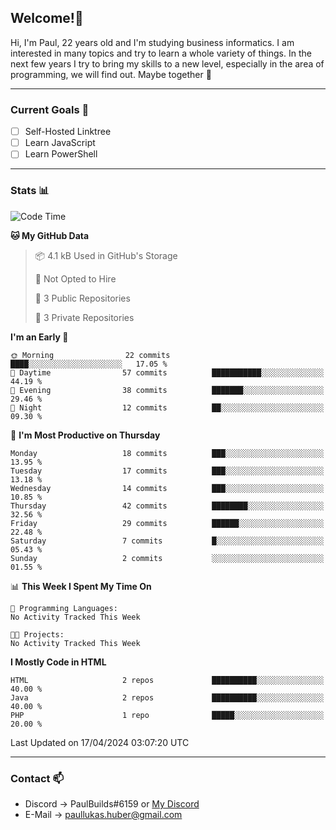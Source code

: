 ## Welcome!👋

Hi, I'm Paul, 22 years old and I'm studying business informatics. I am interested in many topics and try to learn a whole variety of things. In the next few years I try to bring my skills to a new level, especially in the area of programming, we will find out.
Maybe together 🤙

---
### Current Goals 🥅

- [ ] Self-Hosted Linktree
- [ ] Learn JavaScript
- [ ] Learn PowerShell

---
### Stats 📊

<!--START_SECTION:waka-->
![Code Time](http://img.shields.io/badge/Code%20Time-72%20hrs%2041%20mins-blue)

**🐱 My GitHub Data** 

> 📦 4.1 kB Used in GitHub's Storage 
 > 
> 🚫 Not Opted to Hire
 > 
> 📜 3 Public Repositories 
 > 
> 🔑 3 Private Repositories 
 > 
**I'm an Early 🐤** 

```text
🌞 Morning                22 commits          ████░░░░░░░░░░░░░░░░░░░░░   17.05 % 
🌆 Daytime                57 commits          ███████████░░░░░░░░░░░░░░   44.19 % 
🌃 Evening                38 commits          ███████░░░░░░░░░░░░░░░░░░   29.46 % 
🌙 Night                  12 commits          ██░░░░░░░░░░░░░░░░░░░░░░░   09.30 % 
```
📅 **I'm Most Productive on Thursday** 

```text
Monday                   18 commits          ███░░░░░░░░░░░░░░░░░░░░░░   13.95 % 
Tuesday                  17 commits          ███░░░░░░░░░░░░░░░░░░░░░░   13.18 % 
Wednesday                14 commits          ███░░░░░░░░░░░░░░░░░░░░░░   10.85 % 
Thursday                 42 commits          ████████░░░░░░░░░░░░░░░░░   32.56 % 
Friday                   29 commits          ██████░░░░░░░░░░░░░░░░░░░   22.48 % 
Saturday                 7 commits           █░░░░░░░░░░░░░░░░░░░░░░░░   05.43 % 
Sunday                   2 commits           ░░░░░░░░░░░░░░░░░░░░░░░░░   01.55 % 
```


📊 **This Week I Spent My Time On** 

```text
💬 Programming Languages: 
No Activity Tracked This Week

🐱‍💻 Projects: 
No Activity Tracked This Week
```

**I Mostly Code in HTML** 

```text
HTML                     2 repos             ██████████░░░░░░░░░░░░░░░   40.00 % 
Java                     2 repos             ██████████░░░░░░░░░░░░░░░   40.00 % 
PHP                      1 repo              █████░░░░░░░░░░░░░░░░░░░░   20.00 % 
```




 Last Updated on 17/04/2024 03:07:20 UTC
<!--END_SECTION:waka-->

---
### Contact 📫

* Discord -> PaulBuilds#6159 or [My Discord](https://discord.gg/7kq6UnB)
* E-Mail -> paullukas.huber@gmail.com
